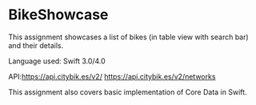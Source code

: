 # BikeShowcase

This assignment showcases a list of bikes (in table view with search bar) and their details.

Language used: Swift 3.0/4.0

API:https://api.citybik.es/v2/
     https://api.citybik.es/v2/networks

This assignment also covers basic implementation of Core Data in Swift.
